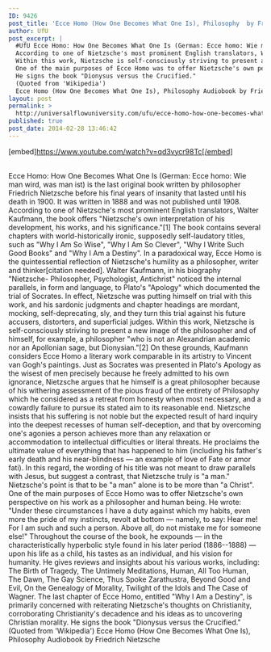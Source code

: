 ```yaml
---
ID: 9426
post_title: 'Ecce Homo (How One Becomes What One Is), Philosophy  by Friedrich Nietzsche #UfU'
author: UfU
post_excerpt: |
  #UfU Ecce Homo: How One Becomes What One Is (German: Ecce homo: Wie man wird, was man ist) is the last original book written by philosopher Friedrich Nietzsche before his final years of insanity that lasted until his death in 1900. It was written in 1888 and was not published until 1908.
  According to one of Nietzsche's most prominent English translators, Walter Kaufmann, the book offers "Nietzsche's own interpretation of his development, his works, and his significance."[1] The book contains several chapters with world-historically ironic, supposedly self-laudatory titles, such as "Why I Am So Wise", "Why I Am So Clever", "Why I Write Such Good Books" and "Why I Am a Destiny". In a paradoxical way, Ecce Homo is the quintessential reflection of Nietzsche's humility as a philosopher, writer and thinker[citation needed]. Walter Kaufmann, in his biography "Nietzsche- Philosopher, Psychologist, Antichrist" noticed the internal parallels, in form and language, to Plato's "Apology" which documented the trial of Socrates. In effect, Nietzsche was putting himself on trial with this work, and his sardonic judgments and chapter headings are mordant, mocking, self-deprecating, sly, and they turn this trial against his future accusers, distorters, and superficial judges.
  Within this work, Nietzsche is self-consciously striving to present a new image of the philosopher and of himself, for example, a philosopher "who is not an Alexandrian academic nor an Apollonian sage, but Dionysian."[2] On these grounds, Kaufmann considers Ecce Homo a literary work comparable in its artistry to Vincent van Gogh's paintings. Just as Socrates was presented in Plato's Apology as the wisest of men precisely because he freely admitted to his own ignorance, Nietzsche argues that he himself is a great philosopher because of his withering assessment of the pious fraud of the entirety of Philosophy which he considered as a retreat from honesty when most necessary, and a cowardly failure to pursue its stated aim to its reasonable end. Nietzsche insists that his suffering is not noble but the expected result of hard inquiry into the deepest recesses of human self-deception, and that by overcoming one's agonies a person achieves more than any relaxation or accommodation to intellectual difficulties or literal threats. He proclaims the ultimate value of everything that has happened to him (including his father's early death and his near-blindness — an example of love of Fate or amor fati). In this regard, the wording of his title was not meant to draw parallels with Jesus, but suggest a contrast, that Nietzsche truly is "a man." Nietzsche's point is that to be "a man" alone is to be more than "a Christ".
  One of the main purposes of Ecce Homo was to offer Nietzsche's own perspective on his work as a philosopher and human being. He wrote: "Under these circumstances I have a duty against which my habits, even more the pride of my instincts, revolt at bottom — namely, to say: Hear me! For I am such and such a person. Above all, do not mistake me for someone else!" Throughout the course of the book, he expounds — in the characteristically hyperbolic style found in his later period (1886--1888) — upon his life as a child, his tastes as an individual, and his vision for humanity. He gives reviews and insights about his various works, including: The Birth of Tragedy, The Untimely Meditations, Human, All Too Human, The Dawn, The Gay Science, Thus Spoke Zarathustra, Beyond Good and Evil, On the Genealogy of Morality, Twilight of the Idols and The Case of Wagner. The last chapter of Ecce Homo, entitled "Why I Am a Destiny", is primarily concerned with reiterating Nietzsche's thoughts on Christianity, corroborating Christianity's decadence and his ideas as to uncovering Christian morality.
  He signs the book "Dionysus versus the Crucified."
  (Quoted from 'Wikipedia')
  Ecce Homo (How One Becomes What One Is), Philosophy Audiobook by Friedrich Nietzsche
layout: post
permalink: >
  http://universalflowuniversity.com/ufu/ecce-homo-how-one-becomes-what-one-is-philosophy-by-friedrich-nietzsche-ufu/
published: true
post_date: 2014-02-28 13:46:42
---
```

[embed]https://www.youtube.com/watch?v=qd3vycr98Tc[/embed]</br></br>
<p>Ecce Homo: How One Becomes What One Is (German: Ecce homo: Wie man wird, was man ist) is the last original book written by philosopher Friedrich Nietzsche before his final years of insanity that lasted until his death in 1900. It was written in 1888 and was not published until 1908.
According to one of Nietzsche's most prominent English translators, Walter Kaufmann, the book offers "Nietzsche's own interpretation of his development, his works, and his significance."[1] The book contains several chapters with world-historically ironic, supposedly self-laudatory titles, such as "Why I Am So Wise", "Why I Am So Clever", "Why I Write Such Good Books" and "Why I Am a Destiny". In a paradoxical way, Ecce Homo is the quintessential reflection of Nietzsche's humility as a philosopher, writer and thinker[citation needed]. Walter Kaufmann, in his biography "Nietzsche- Philosopher, Psychologist, Antichrist" noticed the internal parallels, in form and language, to Plato's "Apology" which documented the trial of Socrates. In effect, Nietzsche was putting himself on trial with this work, and his sardonic judgments and chapter headings are mordant, mocking, self-deprecating, sly, and they turn this trial against his future accusers, distorters, and superficial judges.
Within this work, Nietzsche is self-consciously striving to present a new image of the philosopher and of himself, for example, a philosopher "who is not an Alexandrian academic nor an Apollonian sage, but Dionysian."[2] On these grounds, Kaufmann considers Ecce Homo a literary work comparable in its artistry to Vincent van Gogh's paintings. Just as Socrates was presented in Plato's Apology as the wisest of men precisely because he freely admitted to his own ignorance, Nietzsche argues that he himself is a great philosopher because of his withering assessment of the pious fraud of the entirety of Philosophy which he considered as a retreat from honesty when most necessary, and a cowardly failure to pursue its stated aim to its reasonable end. Nietzsche insists that his suffering is not noble but the expected result of hard inquiry into the deepest recesses of human self-deception, and that by overcoming one's agonies a person achieves more than any relaxation or accommodation to intellectual difficulties or literal threats. He proclaims the ultimate value of everything that has happened to him (including his father's early death and his near-blindness — an example of love of Fate or amor fati). In this regard, the wording of his title was not meant to draw parallels with Jesus, but suggest a contrast, that Nietzsche truly is "a man." Nietzsche's point is that to be "a man" alone is to be more than "a Christ".
One of the main purposes of Ecce Homo was to offer Nietzsche's own perspective on his work as a philosopher and human being. He wrote: "Under these circumstances I have a duty against which my habits, even more the pride of my instincts, revolt at bottom — namely, to say: Hear me! For I am such and such a person. Above all, do not mistake me for someone else!" Throughout the course of the book, he expounds — in the characteristically hyperbolic style found in his later period (1886--1888) — upon his life as a child, his tastes as an individual, and his vision for humanity. He gives reviews and insights about his various works, including: The Birth of Tragedy, The Untimely Meditations, Human, All Too Human, The Dawn, The Gay Science, Thus Spoke Zarathustra, Beyond Good and Evil, On the Genealogy of Morality, Twilight of the Idols and The Case of Wagner. The last chapter of Ecce Homo, entitled "Why I Am a Destiny", is primarily concerned with reiterating Nietzsche's thoughts on Christianity, corroborating Christianity's decadence and his ideas as to uncovering Christian morality.
He signs the book "Dionysus versus the Crucified."
(Quoted from 'Wikipedia')
Ecce Homo (How One Becomes What One Is), Philosophy Audiobook by Friedrich Nietzsche</p>